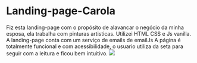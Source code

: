 # Landing-page-Carola

Fiz esta landing-page com o propósito de alavancar o negócio da minha esposa, ela trabalha com pinturas artisticas.
Utilizei HTML CSS e Js vanilla.
A landing-page conta com um serviço de emails de emailJs
A página é totalmente funcional e com acessibilidade, o usuario utiliza da seta para seguir com a leitura e ficou bem intuitivo.
<img src="landing-carola.jpeg">
